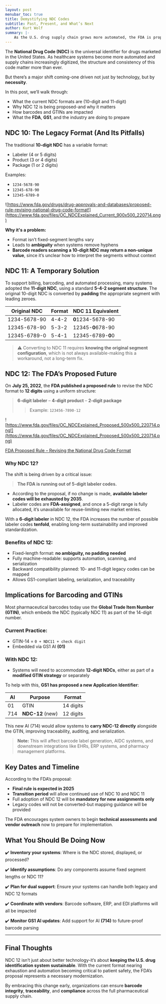 ```yaml
---
layout: post
menubar_toc: true
title: Demystifying NDC Codes
subtitle: Past, Present, and What’s Next
author: Kurt Wolf
summary: |-
    As the U.S. drug supply chain grows more automated, the FDA is proposing a shift from the current 10- and 11-digit National Drug Code (NDC) formats to a standardized 12-digit structure. This change is driven by the looming exhaustion of 5-digit labeler codes and aims to enhance clarity, automation, and long-term sustainability. NDC 12 adopts a fixed 6-4-2 segment format, enabling better compatibility with GS1 standards, improved barcode readability, and seamless integration with traceability systems. The transition, expected to begin in 2025, will impact barcoding, GTINs, and data processing systems-requiring healthcare organizations to start preparing now.
---
```


The **National Drug Code (NDC)** is the universal identifier for drugs marketed in the United States. As healthcare systems become more automated and supply chains increasingly digitized, the structure and consistency of this code matter more than ever.

But there’s a major shift coming-one driven not just by technology, but by **necessity**.

In this post, we’ll walk through:

* What the current NDC formats are (10-digit and 11-digit)
* Why NDC 12 is being proposed-and why it matters
* How barcodes and GTINs are impacted
* What the **FDA**, **GS1**, and the industry are doing to prepare

## NDC 10: The Legacy Format (And Its Pitfalls)

The traditional **10-digit NDC** has a variable format:

* Labeler (4 or 5 digits)
* Product (3 or 4 digits)
* Package (1 or 2 digits)

Examples:

* `1234-5678-90`
* `12345-678-90`
* `12345-6789-0`

![https://www.fda.gov/drugs/drug-approvals-and-databases/proposed-rule-revising-national-drug-code-format!](https://www.fda.gov/files/OC_NDCExplained_Current_900x500_220714.png)

**Why it's a problem:**

* Format isn’t fixed-segment lengths vary
* Leads to **ambiguity** when systems remove hyphens
* **Barcode readers scanning a 10-digit NDC may return a non-unique value**, since it’s unclear how to interpret the segments without context

## NDC 11: A Temporary Solution

To support billing, barcoding, and automated processing, many systems adopted the **11-digit NDC**, using a standard **5-4-2 segment structure**. The original 10-digit NDC is converted by **padding** the appropriate segment with leading zeroes.

| Original NDC | Format | NDC 11 Equivalent |
| ------------ | ------ | ----------------- |
| 1234-5678-90 | 4-4-2  | **0**1234-5678-90     |
| 12345-678-90 | 5-3-2  | 12345-**0**678-90     |
| 12345-6789-0 | 5-4-1  | 12345-6789-**0**0     |

> ⚠️ Converting to NDC 11 requires **knowing the original segment configuration**, which is not always available-making this a workaround, not a long-term fix.

## NDC 12: The FDA’s Proposed Future

On **July 25, 2022**, the **FDA published a proposed rule** to revise the NDC format to **12 digits** using a uniform structure:

> **6-digit labeler** – **4-digit product** – **2-digit package**
>> Example: `123456-7890-12`

![https://www.fda.gov/files/OC_NDCExplained_Proposed_500x500_220714.png!](https://www.fda.gov/files/OC_NDCExplained_Proposed_500x500_220714.png)

[FDA Proposed Rule – Revising the National Drug Code Format](https://www.fda.gov/drugs/drug-approvals-and-databases/proposed-rule-revising-national-drug-code-format)

### Why NDC 12?

The shift is being driven by a critical issue:

> **The FDA is running out of 5-digit labeler codes.**

* According to the proposal, if no change is made, **available labeler codes will be exhausted by 2035**.
* Labeler codes are **FDA-assigned**, and once a 5-digit range is fully allocated, it’s unavailable for reuse-limiting new market entries.

With a **6-digit labeler** in NDC 12, the FDA increases the number of possible labeler codes **tenfold**, enabling long-term sustainability and improved standardization.

### Benefits of NDC 12:

* Fixed-length format: **no ambiguity, no padding needed**
* Fully machine-readable: supports automation, scanning, and serialization
* Backward compatibility planned: 10- and 11-digit legacy codes can be mapped
* Allows GS1-compliant labeling, serialization, and traceability

## Implications for Barcoding and GTINs

Most pharmaceutical barcodes today use the **Global Trade Item Number (GTIN)**, which embeds the NDC (typically NDC 11) as part of the 14-digit number.

### Current Practice:

* GTIN-14 = `0 + NDC11 + check digit`
* Embedded via GS1 AI **(01)**

### With NDC 12:

* Systems will need to accommodate **12-digit NDCs**, either as part of a **modified GTIN strategy** or separately

To help with this, **GS1 has proposed a new Application Identifier**:

| AI  | Purpose          | Format    |
| --- | ---------------- | --------- |
| 01  | GTIN             | 14 digits |
| 714 | **NDC-12** (new) | 12 digits |

This new AI (714) would allow systems to **carry NDC-12 directly** alongside the GTIN, improving traceability, auditing, and serialization.

> **Note:** This will affect barcode label generation, AIDC systems, and downstream integrations like EHRs, ERP systems, and pharmacy management platforms.

## Key Dates and Timeline

According to the FDA’s proposal:

* **Final rule is expected in 2025**
* **Transition period** will allow continued use of NDC 10 and NDC 11
* Full adoption of NDC 12 will be **mandatory for new assignments only**
* Legacy codes will not be converted-but mapping guidance will be provided

The FDA encourages system owners to begin **technical assessments and vendor outreach** now to prepare for implementation.

## What You Should Be Doing Now

✔️ **Inventory your systems**: Where is the NDC stored, displayed, or processed?

✔️ **Identify assumptions**: Do any components assume fixed segment lengths or NDC 11?

✔️ **Plan for dual support**: Ensure your systems can handle both legacy and NDC 12 formats

✔️ **Coordinate with vendors**: Barcode software, ERP, and EDI platforms will all be impacted

✔️ **Monitor GS1 AI updates**: Add support for AI **(714)** to future-proof barcode parsing

---

## Final Thoughts

NDC 12 isn’t just about better technology-it’s about **keeping the U.S. drug identification system sustainable**. With the current format nearing exhaustion and automation becoming critical to patient safety, the FDA’s proposal represents a necessary modernization.

By embracing this change early, organizations can ensure **barcode integrity**, **traceability**, and **compliance** across the full pharmaceutical supply chain.
